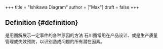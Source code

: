 +++
title = "Ishikawa Diagram"
author = ["Max"]
draft = false
+++

## Definition {#definition}

是用图解展示一定事件的各种原因的方法
石川图常用在产品设计、或是生产质量管理或失效预防，以识别造成问题的所有潜在因素。